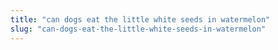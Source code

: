 ```yaml
---
title: "can dogs eat the little white seeds in watermelon"
slug: "can-dogs-eat-the-little-white-seeds-in-watermelon"
---
```



